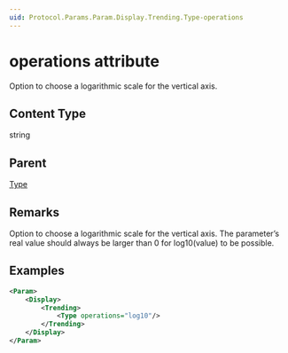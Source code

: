 ```yaml
---
uid: Protocol.Params.Param.Display.Trending.Type-operations
---
```


# operations attribute

Option to choose a logarithmic scale for the vertical axis.<!-- RN 5843 -->

## Content Type

string

## Parent

[Type](xref:Protocol.Params.Param.Display.Trending.Type)

## Remarks

Option to choose a logarithmic scale for the vertical axis. The parameter’s real value should always be larger than 0 for log10(value) to be possible.

## Examples

```xml
<Param>
	<Display>
		<Trending>
			<Type operations="log10"/>
		</Trending>
	</Display>
</Param>
```
